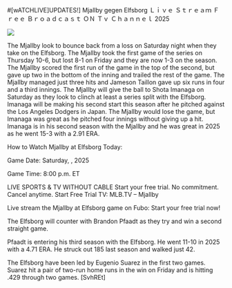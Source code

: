 #[wATCHLIVE]UPDATES!] Mjallby gegen Elfsborg Ｌｉｖｅ Ｓｔｒｅａｍ Ｆｒｅｅ Ｂｒｏａｄｃａｓｔ ＯＮ Ｔｖ Ｃｈａｎｎｅｌ  2025  
  
  
[![](https://i.imgur.com/qSNzIqt.png)](https://movie.rssnews.media/tMxahyKqJ.php)  
  
The Mjallby look to bounce back from a loss on Saturday night when they take on the Elfsborg. The Mjallby took the first game of the series on Thursday 10-6, but lost 8-1 on Friday and they are now 1-3 on the season. The Mjallby scored the first run of the game in the top of the second, but gave up two in the bottom of the inning and trailed the rest of the game. The Mjallby managed just three hits and Jameson Taillon gave up six runs in four and a third innings. The Mjallby will give the ball to Shota Imanaga on Saturday as they look to clinch at least a series split with the Elfsborg. Imanaga will be making his second start this season after he pitched against the Los Angeles Dodgers in Japan. The Mjallby would lose the game, but Imanaga was great as he pitched four innings without giving up a hit. Imanaga is in his second season with the Mjallby and he was great in 2025 as he went 15-3 with a 2.91 ERA.

How to Watch Mjallby at Elfsborg Today:

Game Date: Saturday, , 2025

Game Time: 8:00 p.m. ET

LIVE SPORTS & TV WITHOUT CABLE
Start your free trial. No commitment. Cancel anytime.
Start Free Trial
TV: MLB.TV – Mjallby

Live stream the Mjallby at Elfsborg game on Fubo: Start your free trial now!

The Elfsborg will counter with Brandon Pfaadt as they try and win a second straight game.

Pfaadt is entering his third season with the Elfsborg. He went 11-10 in 2025 with a 4.71 ERA. He struck out 185 last season and walked just 42.

The Elfsborg have been led by Eugenio Suarez in the first two games. Suarez hit a pair of two-run home runs in the win on Friday and is hitting .429 through two games. [SvhREt]